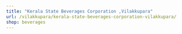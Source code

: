 ```yaml
---
title: "Kerala State Beverages Corporation ,Vilakkupara"
url: /vilakkupara/kerala-state-beverages-corporation-vilakkupara/
shop: beverages
---
```

